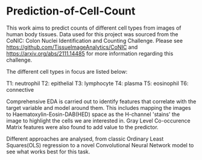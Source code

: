 # Prediction-of-Cell-Count
This work aims to predict counts of different cell types from images of human body tissues. Data used for this project was sourced from the CoNIC: Colon Nuclei Identification and Counting Challenge. Please see https://github.com/TissueImageAnalytics/CoNIC and https://arxiv.org/abs/2111.14485 for more information regarding this challenge.

The different cell types in focus are listed below:

T1: neutrophil
T2: epithelial
T3: lymphocyte
T4: plasma
T5: eosinophil
T6: connective

Comprehensive EDA is carried out to identify features that correlate with the target variable and model around them. This includes mapping the images to Haematoxylin-Eosin-DAB(HED) space as the H-channel 'stains' the image to highlight the cells we are interested in. Gray Level Co-occurence Matrix features were also found to add value to the predictor.

Different approaches are analysed, from classic Ordinary Least Squares(OLS) regression to a novel Convolutional Neural Network model to see what works best for this task.
